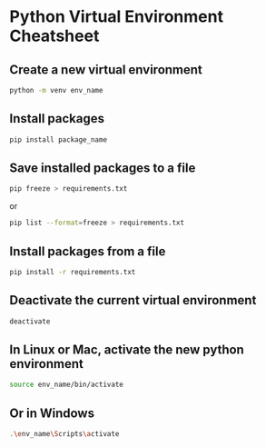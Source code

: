 # Python Virtual Environment Cheatsheet

## Create a new virtual environment

```bash
python -m venv env_name
```

## Install packages

```bash
pip install package_name
```

## Save installed packages to a file

```bash
pip freeze > requirements.txt
```

or

```bash
pip list --format=freeze > requirements.txt
```

## Install packages from a file

```bash
pip install -r requirements.txt
```

## Deactivate the current virtual environment

```bash
deactivate
```

## In Linux or Mac, activate the new python environment

```bash
source env_name/bin/activate
```

## Or in Windows

```bash
.\env_name\Scripts\activate
```
